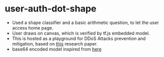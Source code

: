 # user-auth-dot-shape
- Used a shape classifier and a basic arithmetic question, to let the user access home page. <br>
- User draws on canvas, which is verified by tf.js embedded model. 
- This is hosted as a playground for DDoS Attacks prevention and mitigation, based on <a href="https://www.sciencedirect.com/science/article/pii/S1877050916305014">this</a> research paper. 
- base64 encoded model inspired from <a href="https://github.com/keyurr2/shape-classifier-cnn">here</a>
